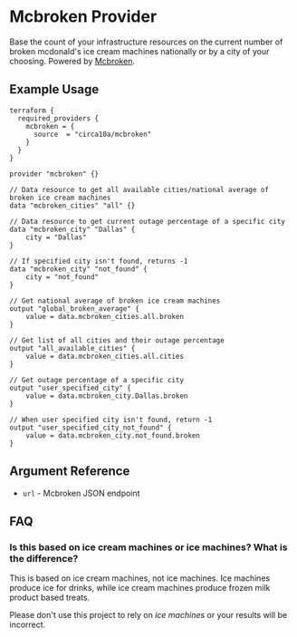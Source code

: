 # Mcbroken Provider

Base the count of your infrastructure resources on the current number of broken mcdonald's ice cream machines nationally or by a city of your choosing. Powered by [Mcbroken](https://mcbroken.com/).

## Example Usage

```hcl
terraform {
  required_providers {
    mcbroken = {
      source  = "circa10a/mcbroken"
    }
  }
}

provider "mcbroken" {}

// Data resource to get all available cities/national average of broken ice cream machines
data "mcbroken_cities" "all" {}

// Data resource to get current outage percentage of a specific city
data "mcbroken_city" "Dallas" {
    city = "Dallas"
}

// If specified city isn't found, returns -1
data "mcbroken_city" "not_found" {
    city = "not_found"
}

// Get national average of broken ice cream machines
output "global_broken_average" {
    value = data.mcbroken_cities.all.broken
}

// Get list of all cities and their outage percentage
output "all_available_cities" {
    value = data.mcbroken_cities.all.cities
}

// Get outage percentage of a specific city
output "user_specified_city" {
    value = data.mcbroken_city.Dallas.broken
}

// When user specified city isn't found, return -1
output "user_specified_city_not_found" {
    value = data.mcbroken_city.not_found.broken
}
```

## Argument Reference

* `url` - Mcbroken JSON endpoint


## FAQ

### Is this based on ice cream machines or ice machines? What is the difference?

This is based on ice cream machines, not ice machines.
Ice machines produce ice for drinks, while ice cream machines produce frozen milk product based treats.

Please don't use this project to rely on _ice machines_ or your results will be incorrect.